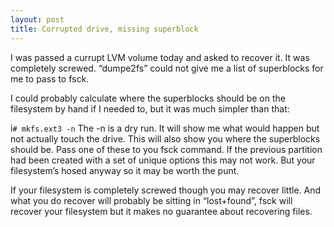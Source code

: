 ```yaml
---
layout: post
title: Corrupted drive, missing superblock
---
```

I was passed a currupt LVM volume today and asked to recover it. It was completely screwed. “dumpe2fs” could not give me a list of superblocks for me to pass to fsck.

I could probably calculate where the superblocks should be on the filesystem by hand if I needed to, but it was much simpler than that:

i```# mkfs.ext3 -n```
The -n is a dry run. It will show me what would happen but not actually touch the drive. This will also show you where the superblocks should be. Pass one of these to you fsck command. If the previous partition had been created with a set of unique options this may not work. But your filesystem’s hosed anyway so it may be worth the punt.

If your filesystem is completely screwed though you may recover little. And what you do recover will probably be sitting in “lost+found”, fsck will recover your filesystem but it makes no guarantee about recovering files.
